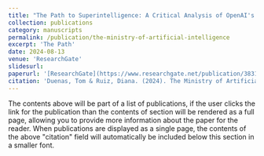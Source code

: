 ```yaml
---
title: "The Path to Superintelligence: A Critical Analysis of OpenAI's Five Levels of AI Progression"
collection: publications
category: manuscripts
permalink: /publication/the-ministry-of-artificial-intelligence
excerpt: 'The Path'
date: 2024-08-13
venue: 'ResearchGate'
slidesurl: 
paperurl: '[ResearchGate](https://www.researchgate.net/publication/383145922_The_Ministry_of_Artificial_Intelligence_A_Catalyst_For_National_AI_Ecosystems_and_Global_Cooperation_in_the_Age_of_Superintelligence)'
citation: 'Duenas, Tom & Ruiz, Diana. (2024). The Ministry of Artificial Intelligence: A Catalyst For National AI Ecosystems and Global Cooperation in the Age of Superintelligence. 10.13140/RG.2.2.10775.18089.'
---
```


The contents above will be part of a list of publications, if the user clicks the link for the publication than the contents of section will be rendered as a full page, allowing you to provide more information about the paper for the reader. When publications are displayed as a single page, the contents of the above "citation" field will automatically be included below this section in a smaller font.
